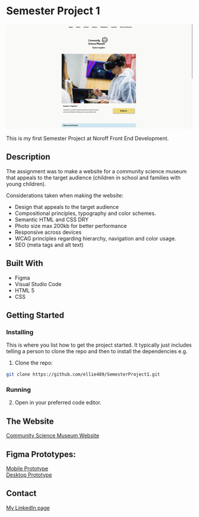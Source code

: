 # Semester Project 1

![image](https://github.com/ellie489/SemesterProject1/blob/main/Images/semester-project.png)

This is my first Semester Project at Noroff Front End Development. 

## Description

The assignment was to make a website for a community science museum that appeals to the target audience (children in school and families with young children). 

Considerations taken when making the website:

- Design that appeals to the target audience 
- Compositional principles, typography and color schemes. 
- Semantic HTML and CSS DRY 
- Photo size max 200kb for better performance
- Responsive across devices
- WCAG principles regarding hierarchy, navigation and color usage. 
- SEO (meta tags and alt text)

## Built With

- Figma
- Visual Studio Code
- HTML 5
- CSS

## Getting Started

### Installing

This is where you list how to get the project started. It typically just includes telling a person to clone the repo and then to install the dependencies e.g.

1. Clone the repo:

```bash
git clone https://github.com/ellie489/SemesterProject1.git
```
### Running

2. Open in your preferred code editor. 


## The Website

[Community Science Museum Website](https://aesthetic-moonbeam-dec4af.netlify.app)

## Figma Prototypes:

[Mobile Prototype](https://www.figma.com/proto/RJgiNTzSi7ypR8IOWujQpH/Science-Museum?page-id=1%3A284&node-id=1%3A1270&viewport=1299%2C838%2C1&scaling=scale-down&starting-point-node-id=1%3A1108)
<br>
[Desktop Prototype](https://www.figma.com/proto/RJgiNTzSi7ypR8IOWujQpH/Science-Museum?page-id=1%3A286&node-id=21%3A636&viewport=1756%2C991%2C0.5&scaling=min-zoom&starting-point-node-id=21%3A636)

## Contact

[My LinkedIn page](www.linkedin.com/in/elisabeth-hope-7103a2199/)

